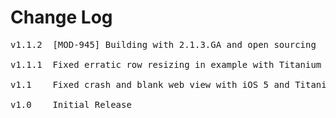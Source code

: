 # Change Log
<pre>
v1.1.2  [MOD-945] Building with 2.1.3.GA and open sourcing
	
v1.1.1	Fixed erratic row resizing in example with Titanium Mobile 2.0.1 and displayed loading while parent view is refreshing [MOD-626]

v1.1	Fixed crash and blank web view with iOS 5 and Titanium SDK 1.8.0.1 and higher [MOD-414]

v1.0    Initial Release
